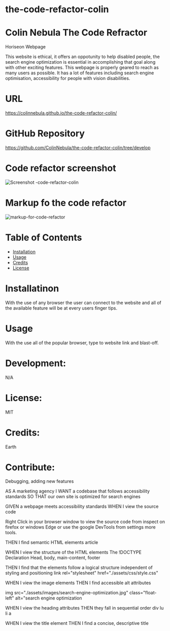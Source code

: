 # the-code-refactor-colin

# Colin Nebula The Code Refractor

Horiseon Webpage

This website is ethical, it offers an oppotunity to help disabled people, the search engine optimization is essential in accomplishing that goal along with other exciting features. This webpage is properly geared to reach as many users as possible. It has a lot of features including search engine optimisation, accessibility for people with vision disabilities.

# URL
https://colinnebula.github.io/the-code-refactor-colin/

# GitHub Repository
https://github.com/ColinNebula/the-code-refactor-colin/tree/develop

# Code refactor screenshot
![Screenshot -code-refactor-colin](https://user-images.githubusercontent.com/57843842/125205444-4a7e8a00-e250-11eb-9b3b-332b86c4dbad.png)

# Markup fo the code refactor
![markup-for-code-refactor](https://user-images.githubusercontent.com/57843842/125206026-f923ca00-e252-11eb-880b-0a9f3bef7b09.png)


# Table of Contents

* [Installation](#installation)
* [Usage](#usage)
* [Credits](#credits)
* [License](#license)


# Installatinon
With the use of any browser the user can connect to the website and all of the available feature will be at every users finger tips.

# Usage 
With the use all of the popular browser, type to website link and blast-off.

# Development: 
N/A

# License: 
MIT

# Credits: 
Earth

# Contribute:
Debugging, adding new features


AS A marketing agency I WANT a codebase that follows accessibility standards SO THAT our own site is optimized for search engines

GIVEN a webpage meets accessibility standards WHEN I view the source code

Right Click in your browser window to view the source code from inspect on firefox or windows Edge or use the google DevTools from settings more tools.

THEN I find semantic HTML elements article

WHEN I view the structure of the HTML elements The !DOCTYPE Declaration Head, body, main-content, footer

THEN I find that the elements follow a logical structure independent of styling and positioning link rel="stylesheet" href="./assets/css/style.css"

WHEN I view the image elements THEN I find accessible alt attributes

img src="./assets/images/search-engine-optimization.jpg" class="float-left" alt="search engine optimization

WHEN I view the heading attributes THEN they fall in sequential order div lu li a

WHEN I view the title element THEN I find a concise, descriptive title